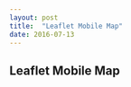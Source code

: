 ```yaml
---
layout: post
title:  "Leaflet Mobile Map"
date: 2016-07-13
---
```


<h2>Leaflet Mobile Map</h2>
<head>
  <meta charset="utf-8">
  <meta name="viewport" content="width=device-width, initial-scale=1.0, maximum-scale=1.0, user-scalable=no" />
  <link rel="stylesheet" href="http://cdn.leafletjs.com/leaflet/v0.7.7/leaflet.css" />
  <script src="http://cdn.leafletjs.com/leaflet/v0.7.7/leaflet.js"></script>
</head>
<body>
    <script type="text/javascript" src="/js/leaflet/leafletmap.js"></script>

</body>

